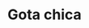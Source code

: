 ---
title: Gota chica
date: 
draft: false

# descripcion
description : Argo colgante de plata

materials: Plata 925

color: Plateado

dimensions: 2,6cm

code: 01-01-0314

type: "Aros"

categories: []

price: $1.410,00

price_eftvo: $1.200,00

# Images
# first image will be shown in the product page
images:
  # - image: "images/path_to_image"
  # La ubicacion de las imagenes es imagenes/Aros/Aros.Colgantes/01-01-0314-gota-chica
  - image: "./images/aros/colgantes/01-01-0314-gota-chica_a.JPG"
  - image: "./images/aros/colgantes/01-01-0314-gota-chica_b.JPG"
---